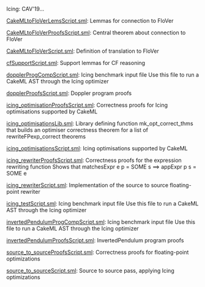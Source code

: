 Icing: CAV'19...

[CakeMLtoFloVerLemsScript.sml](CakeMLtoFloVerLemsScript.sml):
Lemmas for connection to FloVer

[CakeMLtoFloVerProofsScript.sml](CakeMLtoFloVerProofsScript.sml):
Central theorem about connection to FloVer

[CakeMLtoFloVerScript.sml](CakeMLtoFloVerScript.sml):
Definition of translation to FloVer

[cfSupportScript.sml](cfSupportScript.sml):
Support lemmas for CF reasoning

[dopplerProgCompScript.sml](dopplerProgCompScript.sml):
Icing benchmark input file
Use this file to run a CakeML AST through the Icing optimizer

[dopplerProofsScript.sml](dopplerProofsScript.sml):
Doppler program proofs

[icing_optimisationProofsScript.sml](icing_optimisationProofsScript.sml):
Correctness proofs for Icing optimisations supported by CakeML

[icing_optimisationsLib.sml](icing_optimisationsLib.sml):
Library defining function mk_opt_correct_thms that builds an optimiser
correctness theorem for a list of rewriteFPexp_correct theorems

[icing_optimisationsScript.sml](icing_optimisationsScript.sml):
Icing optimisations supported by CakeML

[icing_rewriterProofsScript.sml](icing_rewriterProofsScript.sml):
Correctness proofs for the expression rewriting function
Shows that matchesExpr e p = SOME s ==> appExpr p s = SOME e

[icing_rewriterScript.sml](icing_rewriterScript.sml):
Implementation of the source to source floating-point rewriter

[icing_testScript.sml](icing_testScript.sml):
Icing benchmark input file
Use this file to run a CakeML AST through the Icing optimizer

[invertedPendulumProgCompScript.sml](invertedPendulumProgCompScript.sml):
Icing benchmark input file
Use this file to run a CakeML AST through the Icing optimizer

[invertedPendulumProofsScript.sml](invertedPendulumProofsScript.sml):
InvertedPendulum program proofs

[source_to_sourceProofsScript.sml](source_to_sourceProofsScript.sml):
Correctness proofs for floating-point optimizations

[source_to_sourceScript.sml](source_to_sourceScript.sml):
Source to source pass, applying Icing optimizations
